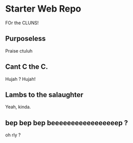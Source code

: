 # Starter Web Repo

FOr the CLUNS!

## Purposeless

Praise ctuluh

## Cant C the C.

Hujah ? Hujah!

## Lambs to the salaughter

Yeah, kinda.

## bep bep bep beeeeeeeeeeeeeeeeep ?

oh rly ?